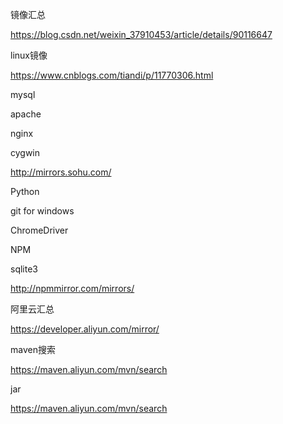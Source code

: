 镜像汇总

https://blog.csdn.net/weixin_37910453/article/details/90116647

linux镜像

https://www.cnblogs.com/tiandi/p/11770306.html



mysql

apache

nginx

cygwin

http://mirrors.sohu.com/



Python

git for windows

ChromeDriver

NPM

sqlite3

http://npmmirror.com/mirrors/





阿里云汇总

https://developer.aliyun.com/mirror/

maven搜索

https://maven.aliyun.com/mvn/search





jar

https://maven.aliyun.com/mvn/search
